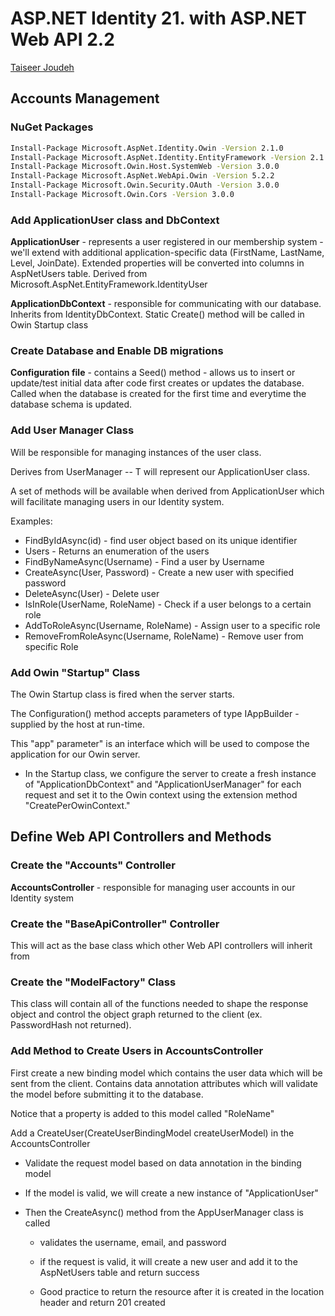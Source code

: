 # ASP.NET Identity 21. with ASP.NET Web API 2.2

[Taiseer Joudeh](http://bitoftech.net/2015/01/21/asp-net-identity-2-with-asp-net-web-api-2-accounts-management/)

## Accounts Management

### NuGet Packages

```bash
Install-Package Microsoft.AspNet.Identity.Owin -Version 2.1.0
Install-Package Microsoft.AspNet.Identity.EntityFramework -Version 2.1.0
Install-Package Microsoft.Owin.Host.SystemWeb -Version 3.0.0
Install-Package Microsoft.AspNet.WebApi.Owin -Version 5.2.2
Install-Package Microsoft.Owin.Security.OAuth -Version 3.0.0
Install-Package Microsoft.Owin.Cors -Version 3.0.0
```

### Add ApplicationUser class and DbContext

**ApplicationUser** - represents a user registered in our membership system - we'll extend with additional application-specific data (FirstName, LastName, Level, JoinDate). Extended properties will be converted into columns in AspNetUsers table. Derived from Microsoft.AspNet.EntityFramework.IdentityUser

**ApplicationDbContext** - responsible for communicating with our database. Inherits from IdentityDbContext. Static Create() method will be called in Owin Startup class

### Create Database and Enable DB migrations

**Configuration file** - contains a Seed() method - allows us to insert or update/test initial data after code first creates or updates the database. Called when the database is created for the first time and everytime the database schema is updated.

### Add User Manager Class

Will be responsible for managing instances of the user class.

Derives from UserManager<T> -- T will represent our ApplicationUser class.

A set of methods will be available when derived from ApplicationUser which will facilitate managing users in our Identity system.

Examples:
  - FindByIdAsync(id) - find user object based on its unique identifier
  - Users - Returns an enumeration of the users
  - FindByNameAsync(Username) - Find a user by Username
  - CreateAsync(User, Password) - Create a new user with specified password
  - DeleteAsync(User) - Delete user
  - IsInRole(UserName, RoleName) - Check if a user belongs to a certain role
  - AddToRoleAsync(Username, RoleName) - Assign user to a specific role
  - RemoveFromRoleAsync(Username, RoleName) - Remove user from specific Role

### Add Owin "Startup" Class

The Owin Startup class is fired when the server starts. 

The Configuration() method accepts parameters of type IAppBuilder - supplied by the host at run-time.

This "app" parameter" is an interface which will be used to compose the application for our Owin server. 

- In the Startup class, we configure the server to create a fresh instance of "ApplicationDbContext" and "ApplicationUserManager" for each request and set it to the Owin context using the extension method "CreatePerOwinContext."

## Define Web API Controllers and Methods

### Create the "Accounts" Controller

**AccountsController** - responsible for managing user accounts in our Identity system

### Create the "BaseApiController" Controller

This will act as the base class which other Web API controllers will inherit from

### Create the "ModelFactory" Class

This class will contain all of the functions needed to shape the response object and control the object graph returned to the client (ex. PasswordHash not returned).

### Add Method to Create Users in AccountsController

First create a new binding model which contains the user data which will be sent from the client. Contains data annotation attributes which will validate the model before submitting it to the database. 

Notice that a property is added to this model called "RoleName"

Add a CreateUser(CreateUserBindingModel createUserModel) in the AccountsController

  - Validate the request model based on data annotation in the binding model

  - If the model is valid, we will create a new instance of "ApplicationUser"

  - Then the CreateAsync() method from the AppUserManager class is called

    - validates the username, email, and password

    - if the request is valid, it will create a new user and add it to the AspNetUsers table and return success

    - Good practice to return the resource after it is created in the location header and return 201 created
